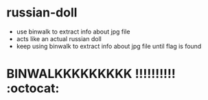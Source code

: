 # russian-doll
- use binwalk to extract info about jpg file
- acts like an actual russian doll
- keep using binwalk to extract info about jpg file until flag is found 

# BINWALKKKKKKKKK !!!!!!!!!! :octocat:
